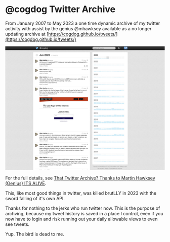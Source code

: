 # @cogdog Twitter Archive
From January 2007 to May 2023 a one time dynamic archive of my twitter activity with assist by the genius @mhawksey available as a no longer updating archive at [https://cogdog.github.io/tweets/](https://cogdog.github.io/tweets/)

![last tweets archived in 2023](last-tweets-archived.jpg)

For the full details, see [That Twitter Archive? Thanks to Martin Hawksey (Genius) ITS ALIVE](https://cogdogblog.com/2013/01/martin-hawksey-genius/).

This, like most good things in twitter, was killed brutLLY in 2023 with the sword falling of it's own API.

Thanks for nothing to the jerks who run twitter now. This is the purpose of archving, because my tweet history is saved in a place I control, even if you now have to login and risk running out your daily allowable views to even see tweets.

Yup. The bird is dead to me.

